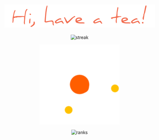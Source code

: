 ###                                                   

<h2 align="center">
  <img src="chao.png" />
</h2>
<p align="center">
<img src="https://streak-stats.demolab.com/?user=tranghane&theme=gruvbox_duo&hide_border=true" alt="streak" />
<p align="center">
  <img src="loading.gif" />
</p>

<p align="center">
<img src="https://github-readme-stats.vercel.app/api?username=tranghane&show_icons=true&theme=graywhite&hide_border=true&custom_title=class='stats'" alt="ranks" />


